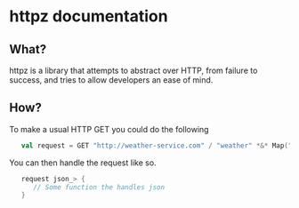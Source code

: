 # httpz documentation

## What?

httpz is a library that attempts to abstract over HTTP, from failure to success, and tries to allow developers an ease of mind.

## How?

To make a usual HTTP GET you could do the following

```scala
   val request = GET "http://weather-service.com" / "weather" *&* Map("city" -> "san fransisco", "type" -> "daily", "fmt" -> "json")
```

You can then handle the request like so.

```scala
   request json_> {
      // Some function the handles json
   }
```
